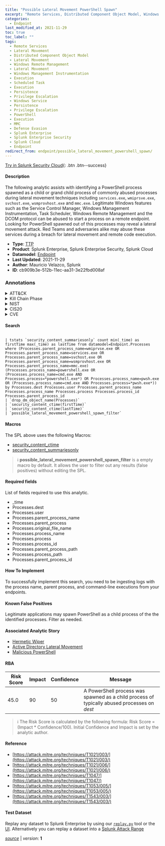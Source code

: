 ```yaml
---
title: "Possible Lateral Movement PowerShell Spawn"
excerpt: "Remote Services, Distributed Component Object Model, Windows Remote Management, Windows Management Instrumentation, Scheduled Task, Windows Service, PowerShell, MMC"
categories:
  - Endpoint
last_modified_at: 2021-11-29
toc: true
toc_label: ""
tags:
  - Remote Services
  - Lateral Movement
  - Distributed Component Object Model
  - Lateral Movement
  - Windows Remote Management
  - Lateral Movement
  - Windows Management Instrumentation
  - Execution
  - Scheduled Task
  - Execution
  - Persistence
  - Privilege Escalation
  - Windows Service
  - Persistence
  - Privilege Escalation
  - PowerShell
  - Execution
  - MMC
  - Defense Evasion
  - Splunk Enterprise
  - Splunk Enterprise Security
  - Splunk Cloud
  - Endpoint
redirect_from: endpoint/possible_lateral_movement_powershell_spawn/
---
```




[Try in Splunk Security Cloud](https://www.splunk.com/en_us/cyber-security.html){: .btn .btn--success}

#### Description

The following analytic assists with identifying a PowerShell process spawned as a child or grand child process of commonly abused processes during lateral movement techniques including `services.exe`, `wmiprsve.exe`, `svchost.exe`, `wsmprovhost.exe` and `mmc.exe`. Legitimate Windows features such as the Service Control Manager, Windows Management Instrumentation, Task Scheduler, Windows Remote Management and the DCOM protocol can be abused to start a process on a remote endpoint. Looking for PowerShell spawned out of this processes may reveal a lateral movement attack. Red Teams and adversaries alike may abuse these services during a breach for lateral movement and remote code execution.

- **Type**: [TTP](https://github.com/splunk/security_content/wiki/Detection-Analytic-Types)
- **Product**: Splunk Enterprise, Splunk Enterprise Security, Splunk Cloud
- **Datamodel**: [Endpoint](https://docs.splunk.com/Documentation/CIM/latest/User/Endpoint)
- **Last Updated**: 2021-11-29
- **Author**: Mauricio Velazco, Splunk
- **ID**: cb909b3e-512b-11ec-aa31-3e22fbd008af

### Annotations
<details>
  <summary>ATT&CK</summary>

<div markdown="1">

#### [ATT&CK](https://attack.mitre.org/)

| ID          | Technique   | Tactic         |
| ----------- | ----------- |--------------- |
| [T1021](https://attack.mitre.org/techniques/T1021/) | Remote Services | Lateral Movement |

| [T1021.003](https://attack.mitre.org/techniques/T1021/003/) | Distributed Component Object Model | Lateral Movement |

| [T1021.006](https://attack.mitre.org/techniques/T1021/006/) | Windows Remote Management | Lateral Movement |

| [T1047](https://attack.mitre.org/techniques/T1047/) | Windows Management Instrumentation | Execution |

| [T1053.005](https://attack.mitre.org/techniques/T1053/005/) | Scheduled Task | Execution, Persistence, Privilege Escalation |

| [T1543.003](https://attack.mitre.org/techniques/T1543/003/) | Windows Service | Persistence, Privilege Escalation |

| [T1059.001](https://attack.mitre.org/techniques/T1059/001/) | PowerShell | Execution |

| [T1218.014](https://attack.mitre.org/techniques/T1218/014/) | MMC | Defense Evasion |

</div>
</details>


<details>
  <summary>Kill Chain Phase</summary>

<div markdown="1">

* Exploitation
* Installation


</div>
</details>


<details>
  <summary>NIST</summary>

<div markdown="1">

* DE.CM



</div>
</details>

<details>
  <summary>CIS20</summary>

<div markdown="1">

* CIS 10



</div>
</details>

<details>
  <summary>CVE</summary>

<div markdown="1">


</div>
</details>


#### Search

```

| tstats `security_content_summariesonly` count min(_time) as firstTime max(_time) as lastTime from datamodel=Endpoint.Processes where (Processes.parent_process_name=wmiprvse.exe OR Processes.parent_process_name=services.exe OR Processes.parent_process_name=svchost.exe OR Processes.parent_process_name=wsmprovhost.exe OR Processes.parent_process_name=mmc.exe) (Processes.process_name=powershell.exe OR (Processes.process_name=cmd.exe AND Processes.process=*powershell.exe*) OR Processes.process_name=pwsh.exe OR (Processes.process_name=cmd.exe AND Processes.process=*pwsh.exe*)) by Processes.dest Processes.user Processes.parent_process_name Processes.process_name Processes.process Processes.process_id Processes.parent_process_id 
| `drop_dm_object_name(Processes)` 
| `security_content_ctime(firstTime)` 
| `security_content_ctime(lastTime)` 
| `possible_lateral_movement_powershell_spawn_filter`
```

#### Macros
The SPL above uses the following Macros:
* [security_content_ctime](https://github.com/splunk/security_content/blob/develop/macros/security_content_ctime.yml)
* [security_content_summariesonly](https://github.com/splunk/security_content/blob/develop/macros/security_content_summariesonly.yml)

> :information_source:
> **possible_lateral_movement_powershell_spawn_filter** is a empty macro by default. It allows the user to filter out any results (false positives) without editing the SPL.



#### Required fields
List of fields required to use this analytic.
* _time
* Processes.dest
* Processes.user
* Processes.parent_process_name
* Processes.parent_process
* Processes.original_file_name
* Processes.process_name
* Processes.process
* Processes.process_id
* Processes.parent_process_path
* Processes.process_path
* Processes.parent_process_id



#### How To Implement
To successfully implement this search, you need to be ingesting logs with the process name, parent process, and command-line executions from your endpoints.
#### Known False Positives
Legitimate applications may spawn PowerShell as a child process of the the identified processes. Filter as needed.

#### Associated Analytic Story
* [Hermetic Wiper](/stories/hermetic_wiper)
* [Active Directory Lateral Movement](/stories/active_directory_lateral_movement)
* [Malicious PowerShell](/stories/malicious_powershell)




#### RBA

| Risk Score  | Impact      | Confidence   | Message      |
| ----------- | ----------- |--------------|--------------|
| 45.0 | 90 | 50 | A PowerShell process was spawned as a child process of typically abused processes on $dest$ |


> :information_source:
> The Risk Score is calculated by the following formula: Risk Score = (Impact * Confidence/100). Initial Confidence and Impact is set by the analytic author.


#### Reference

* [https://attack.mitre.org/techniques/T1021/003/](https://attack.mitre.org/techniques/T1021/003/)
* [https://attack.mitre.org/techniques/T1021/006/](https://attack.mitre.org/techniques/T1021/006/)
* [https://attack.mitre.org/techniques/T1047/](https://attack.mitre.org/techniques/T1047/)
* [https://attack.mitre.org/techniques/T1053/005/](https://attack.mitre.org/techniques/T1053/005/)
* [https://attack.mitre.org/techniques/T1543/003/](https://attack.mitre.org/techniques/T1543/003/)



#### Test Dataset
Replay any dataset to Splunk Enterprise by using our [`replay.py`](https://github.com/splunk/attack_data#using-replaypy) tool or the [UI](https://github.com/splunk/attack_data#using-ui).
Alternatively you can replay a dataset into a [Splunk Attack Range](https://github.com/splunk/attack_range#replay-dumps-into-attack-range-splunk-server)




[*source*](https://github.com/splunk/security_content/tree/develop/detections/endpoint/possible_lateral_movement_powershell_spawn.yml) \| *version*: **1**